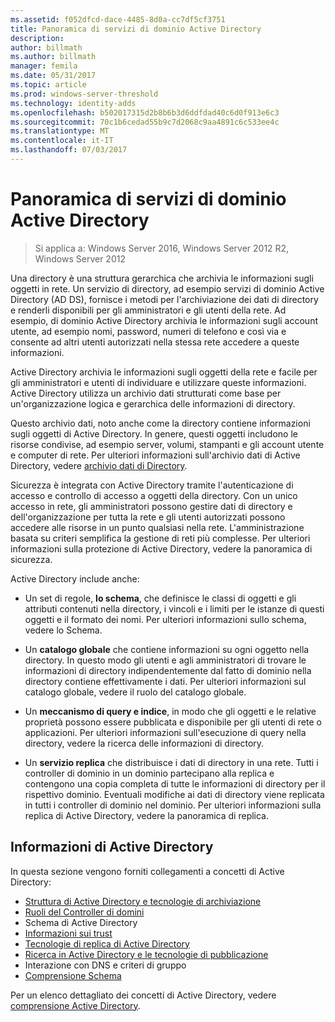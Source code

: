 ```yaml
---
ms.assetid: f052dfcd-dace-4485-8d0a-cc7df5cf3751
title: Panoramica di servizi di dominio Active Directory
description: 
author: billmath
ms.author: billmath
manager: femila
ms.date: 05/31/2017
ms.topic: article
ms.prod: windows-server-threshold
ms.technology: identity-adds
ms.openlocfilehash: b502017315d2b8b6b3d6ddfdad40c6d0f913e6c3
ms.sourcegitcommit: 70c1b6cedad55b9c7d2068c9aa4891c6c533ee4c
ms.translationtype: MT
ms.contentlocale: it-IT
ms.lasthandoff: 07/03/2017
---
```

# <a name="active-directory-domain-services-overview"></a>Panoramica di servizi di dominio Active Directory

>Si applica a: Windows Server 2016, Windows Server 2012 R2, Windows Server 2012


Una directory è una struttura gerarchica che archivia le informazioni sugli oggetti in rete. Un servizio di directory, ad esempio servizi di dominio Active Directory (AD DS), fornisce i metodi per l'archiviazione dei dati di directory e renderli disponibili per gli amministratori e gli utenti della rete. Ad esempio, di dominio Active Directory archivia le informazioni sugli account utente, ad esempio nomi, password, numeri di telefono e così via e consente ad altri utenti autorizzati nella stessa rete accedere a queste informazioni.

Active Directory archivia le informazioni sugli oggetti della rete e facile per gli amministratori e utenti di individuare e utilizzare queste informazioni. Active Directory utilizza un archivio dati strutturati come base per un'organizzazione logica e gerarchica delle informazioni di directory.

Questo archivio dati, noto anche come la directory contiene informazioni sugli oggetti di Active Directory. In genere, questi oggetti includono le risorse condivise, ad esempio server, volumi, stampanti e gli account utente e computer di rete. Per ulteriori informazioni sull'archivio dati di Active Directory, vedere [archivio dati di Directory](https://technet.microsoft.com/library/cc736627(v=ws.10).aspx).

Sicurezza è integrata con Active Directory tramite l'autenticazione di accesso e controllo di accesso a oggetti della directory. Con un unico accesso in rete, gli amministratori possono gestire dati di directory e dell'organizzazione per tutta la rete e gli utenti autorizzati possono accedere alle risorse in un punto qualsiasi nella rete. L'amministrazione basata su criteri semplifica la gestione di reti più complesse. Per ulteriori informazioni sulla protezione di Active Directory, vedere la panoramica di sicurezza.

Active Directory include anche:
* Un set di regole, **lo schema**, che definisce le classi di oggetti e gli attributi contenuti nella directory, i vincoli e i limiti per le istanze di questi oggetti e il formato dei nomi. Per ulteriori informazioni sullo schema, vedere lo Schema.


* Un **catalogo globale** che contiene informazioni su ogni oggetto nella directory. In questo modo gli utenti e agli amministratori di trovare le informazioni di directory indipendentemente dal fatto di dominio nella directory contiene effettivamente i dati. Per ulteriori informazioni sul catalogo globale, vedere il ruolo del catalogo globale.


* Un **meccanismo di query e indice**, in modo che gli oggetti e le relative proprietà possono essere pubblicata e disponibile per gli utenti di rete o applicazioni. Per ulteriori informazioni sull'esecuzione di query nella directory, vedere la ricerca delle informazioni di directory.


* Un **servizio replica** che distribuisce i dati di directory in una rete. Tutti i controller di dominio in un dominio partecipano alla replica e contengono una copia completa di tutte le informazioni di directory per il rispettivo dominio. Eventuali modifiche ai dati di directory viene replicata in tutti i controller di dominio nel dominio. Per ulteriori informazioni sulla replica di Active Directory, vedere la panoramica di replica.

## <a name="understanding-active-directory"></a>Informazioni di Active Directory
 In questa sezione vengono forniti collegamenti a concetti di Active Directory:
 
* [Struttura di Active Directory e tecnologie di archiviazione](https://technet.microsoft.com/library/cc759186(v=ws.10).aspx)
* [Ruoli del Controller di domini](https://technet.microsoft.com/library/cc786438(v=ws.10).aspx) 
* Schema di Active Directory 
* [Informazioni sui trust](https://technet.microsoft.com/library/cc771294(v=ws.10).aspx) 
* [Tecnologie di replica di Active Directory](https://technet.microsoft.com/library/cc786438(v=ws.10).aspx) 
* [Ricerca in Active Directory e le tecnologie di pubblicazione](https://technet.microsoft.com/library/cc775686(v=ws.10).aspx) 
* Interazione con DNS e criteri di gruppo 
* [Comprensione Schema](https://technet.microsoft.com/library/cc759402(v=ws.10).aspx) 

Per un elenco dettagliato dei concetti di Active Directory, vedere [comprensione Active Directory](https://technet.microsoft.com/library/cc781408(v=ws.10).aspx). 


